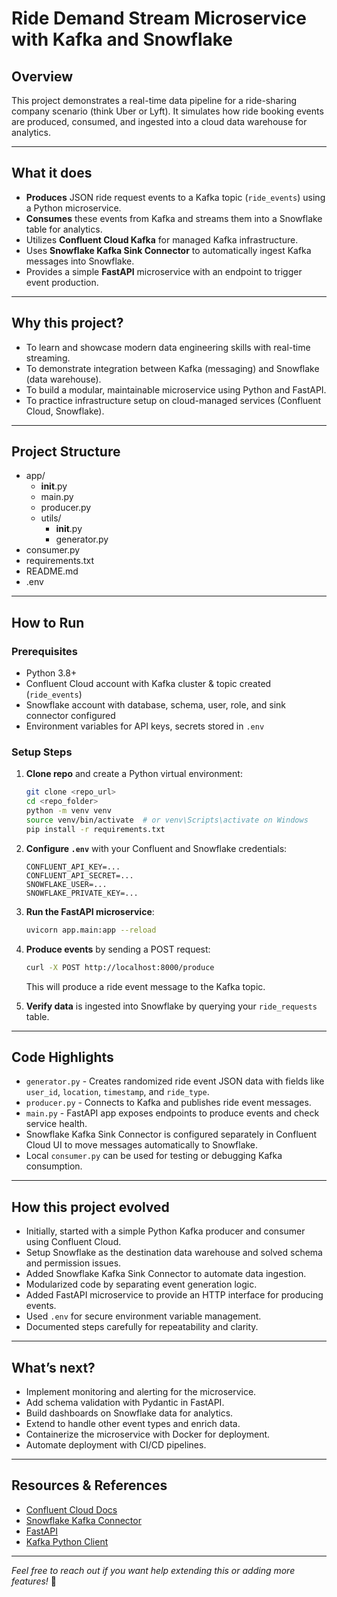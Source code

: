 # Ride Demand Stream Microservice with Kafka and Snowflake

## Overview

This project demonstrates a real-time data pipeline for a ride-sharing company scenario (think Uber or Lyft). It simulates how ride booking events are produced, consumed, and ingested into a cloud data warehouse for analytics.

---

## What it does

- **Produces** JSON ride request events to a Kafka topic (`ride_events`) using a Python microservice.
- **Consumes** these events from Kafka and streams them into a Snowflake table for analytics.
- Utilizes **Confluent Cloud Kafka** for managed Kafka infrastructure.
- Uses **Snowflake Kafka Sink Connector** to automatically ingest Kafka messages into Snowflake.
- Provides a simple **FastAPI** microservice with an endpoint to trigger event production.

---

## Why this project?

- To learn and showcase modern data engineering skills with real-time streaming.
- To demonstrate integration between Kafka (messaging) and Snowflake (data warehouse).
- To build a modular, maintainable microservice using Python and FastAPI.
- To practice infrastructure setup on cloud-managed services (Confluent Cloud, Snowflake).

---

## Project Structure
- app/
  - __init__.py
  - main.py
  - producer.py
  - utils/
    - __init__.py
    - generator.py
- consumer.py
- requirements.txt
- README.md
- .env


---

## How to Run

### Prerequisites

- Python 3.8+
- Confluent Cloud account with Kafka cluster & topic created (`ride_events`)
- Snowflake account with database, schema, user, role, and sink connector configured
- Environment variables for API keys, secrets stored in `.env`

### Setup Steps

1. **Clone repo** and create a Python virtual environment:
   ```bash
   git clone <repo_url>
   cd <repo_folder>
   python -m venv venv
   source venv/bin/activate  # or venv\Scripts\activate on Windows
   pip install -r requirements.txt
   ```

2. **Configure `.env`** with your Confluent and Snowflake credentials:
   ```env
   CONFLUENT_API_KEY=...
   CONFLUENT_API_SECRET=...
   SNOWFLAKE_USER=...
   SNOWFLAKE_PRIVATE_KEY=...
   ```

3. **Run the FastAPI microservice**:
   ```bash
   uvicorn app.main:app --reload
   ```

4. **Produce events** by sending a POST request:
   ```bash
   curl -X POST http://localhost:8000/produce
   ```
   This will produce a ride event message to the Kafka topic.

5. **Verify data** is ingested into Snowflake by querying your `ride_requests` table.

---

## Code Highlights

- `generator.py` - Creates randomized ride event JSON data with fields like `user_id`, `location`, `timestamp`, and `ride_type`.
- `producer.py` - Connects to Kafka and publishes ride event messages.
- `main.py` - FastAPI app exposes endpoints to produce events and check service health.
- Snowflake Kafka Sink Connector is configured separately in Confluent Cloud UI to move messages automatically to Snowflake.
- Local `consumer.py` can be used for testing or debugging Kafka consumption.

---

## How this project evolved

- Initially, started with a simple Python Kafka producer and consumer using Confluent Cloud.
- Setup Snowflake as the destination data warehouse and solved schema and permission issues.
- Added Snowflake Kafka Sink Connector to automate data ingestion.
- Modularized code by separating event generation logic.
- Added FastAPI microservice to provide an HTTP interface for producing events.
- Used `.env` for secure environment variable management.
- Documented steps carefully for repeatability and clarity.

---

## What’s next?

- Implement monitoring and alerting for the microservice.
- Add schema validation with Pydantic in FastAPI.
- Build dashboards on Snowflake data for analytics.
- Extend to handle other event types and enrich data.
- Containerize the microservice with Docker for deployment.
- Automate deployment with CI/CD pipelines.

---

## Resources & References

- [Confluent Cloud Docs](https://docs.confluent.io/cloud/current/overview.html)
- [Snowflake Kafka Connector](https://docs.snowflake.com/en/user-guide/kafka-connector.html)
- [FastAPI](https://fastapi.tiangolo.com/)
- [Kafka Python Client](https://docs.confluent.io/platform/current/clients/python.html)

---

*Feel free to reach out if you want help extending this or adding more features!* 🚀
